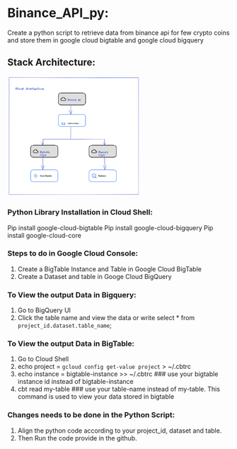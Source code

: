 # Binance_API_py:

Create a python script to retrieve data from binance api for few crypto coins and store 
them in google cloud bigtable and google cloud bigquery

## Stack Architecture:

<img src="/Architecture.png" width="300">

### Python Library Installation in Cloud Shell:

Pip install google-cloud-bigtable
Pip install google-cloud-bigquery
Pip install google-cloud-core

### Steps to do in Google Cloud Console:

1. Create a BigTable Instance and Table in Google Cloud BigTable
2. Create a Dataset and table in Googe Cloud BigQuery

### To View the output Data in Bigquery:

1. Go to BigQuery UI
2. Click the table name and view the data or write select * from `project_id.dataset.table_name`;

### To View the output Data in BigTable:

1. Go to Cloud Shell
2. echo project = `gcloud config get-value project` > ~/.cbtrc
3. echo instance = bigtable-instance >> ~/.cbtrc ### use your bigtable instance id instead of bigtable-instance
4. cbt read my-table  ### use your table-name instead of my-table. This command is used to view your data stored in bigtable

### Changes needs to be done in the Python Script:

1. Align the python code according to your project_id, dataset and table.
2. Then Run the code provide in the github.


